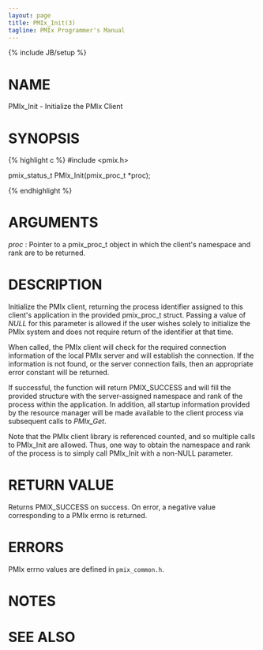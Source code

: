 ```yaml
---
layout: page
title: PMIx_Init(3)
tagline: PMIx Programmer's Manual
---
```

{% include JB/setup %}

# NAME

PMIx_Init - Initialize the PMIx Client

# SYNOPSIS

{% highlight c %}
#include <pmix.h>

pmix_status_t PMIx_Init(pmix_proc_t *proc);

{% endhighlight %}

# ARGUMENTS

*proc*
: Pointer to a pmix_proc_t object in which the client's namespace and rank are to be returned.

# DESCRIPTION

Initialize the PMIx client, returning the process identifier assigned
to this client's application in the provided pmix_proc_t struct.
Passing a value of _NULL_ for this parameter is allowed if the user
wishes solely to initialize the PMIx system and does not require
return of the identifier at that time.

When called, the PMIx client will check for the required connection
information of the local PMIx server and will establish the connection.
If the information is not found, or the server connection fails, then
an appropriate error constant will be returned.

If successful, the function will return PMIX_SUCCESS and will fill the
provided structure with the server-assigned namespace and rank of the
process within the application. In addition, all startup information
provided by the resource manager will be made available to the client
process via subsequent calls to _PMIx_Get_.

Note that the PMIx client library is referenced counted, and so multiple
calls to PMIx_Init are allowed. Thus, one way to obtain the namespace and
rank of the process is to simply call PMIx_Init with a non-NULL parameter.

# RETURN VALUE

Returns PMIX_SUCCESS on success. On error, a negative value corresponding to
a PMIx errno is returned.

# ERRORS

PMIx errno values are defined in `pmix_common.h`.

# NOTES


# SEE ALSO
